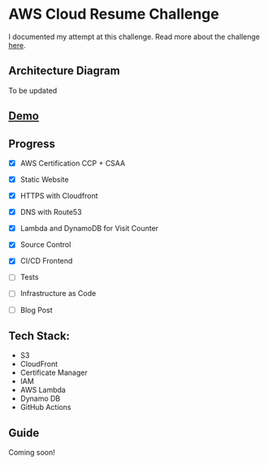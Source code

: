 # AWS Cloud Resume Challenge

I documented my attempt at this challenge. Read more about the challenge [here](https://cloudresumechallenge.dev/docs/the-challenge/aws/).

## Architecture Diagram

To be updated

## [Demo](https://amyjo.cloud/)

## Progress

- [x] AWS Certification CCP + CSAA
- [x] Static Website
- [x] HTTPS with Cloudfront
- [x] DNS with Route53
- [x] Lambda and DynamoDB for Visit Counter
- [x] Source Control
- [x] CI/CD Frontend

- [ ] Tests
- [ ] Infrastructure as Code
- [ ] Blog Post

## Tech Stack:

- S3
- CloudFront
- Certificate Manager
- IAM
- AWS Lambda
- Dynamo DB
- GitHub Actions

## Guide

Coming soon!
